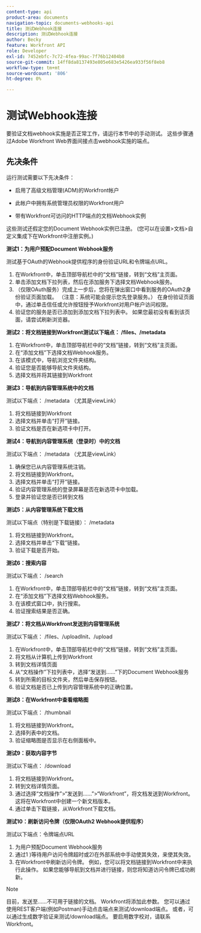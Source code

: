 ```yaml
---
content-type: api
product-area: documents
navigation-topic: documents-webhooks-api
title: 测试Webhook连接
description: 测试Webhook连接
author: Becky
feature: Workfront API
role: Developer
exl-id: 7452ebfc-7c72-4fea-99ac-7f76b12404b8
source-git-commit: 14ff8da8137493e805e683e5426ea933f56f8eb8
workflow-type: tm+mt
source-wordcount: '806'
ht-degree: 0%

---
```



# 测试Webhook连接

要验证文档webhook实施是否正常工作，请运行本节中的手动测试。 这些步骤通过Adobe Workfront Web界面间接点击webhook实施的端点。

## 先决条件

运行测试需要以下先决条件：

* 启用了高级文档管理(ADM)的Workfront帐户

* 此帐户中拥有系统管理员权限的Workfront用户

* 带有Workfront可访问的HTTP端点的文档Webhook实例

这些测试还假定您的Document Webhook实例已注册。 (您可以在设置>文档>自定义集成下在Workfront中注册实例。)

**测试1：为用户预配Document Webhook服务**

测试基于OAuth的Webhook提供程序的身份验证URL和令牌端点URL。

1. 在Workfront中，单击顶部导航栏中的“文档”链接，转到“文档”主页面。
1. 单击添加文档下拉列表，然后在添加服务下选择文档Webhook服务。
1. （仅限OAuth服务）完成上一步后，您将在弹出窗口中看到服务的OAuth2身份验证页面加载。 （注意：系统可能会提示您先登录服务。） 在身份验证页面中，通过单击信任或允许按钮授予Workfront对用户帐户访问权限。
1. 验证您的服务是否已添加到添加文档下拉列表中。 如果您最初没有看到该页面，请尝试刷新浏览器。

**测试2：将文档链接到Workfront测试以下端点： /files、/metadata**

1. 在Workfront中，单击顶部导航栏中的“文档”链接，转到“文档”主页面。
1. 在“添加文档”下选择文档Webhook服务。
1. 在该模式中，导航浏览文件夹结构。
1. 验证您是否能够导航文件夹结构。
1. 选择文档并将其链接到Workfront

**测试3：导航到内容管理系统中的文档**

测试以下端点： /metadata （尤其是viewLink）

1. 将文档链接到Workfront
1. 选择文档并单击“打开”链接。
1. 验证文档是否在新选项卡中打开。

**测试4：导航到内容管理系统（登录时）中的文档**

测试以下端点： /metadata （尤其是viewLink）

1. 确保您已从内容管理系统注销。
1. 将文档链接到Workfront。
1. 选择文档并单击“打开”链接。
1. 验证内容管理系统的登录屏幕是否在新选项卡中加载。
1. 登录并验证您是否已转到文档

**测试5：从内容管理系统下载文档**

测试以下端点（特别是下载链接）： /metadata 

1. 将文档链接到Workfront。
1. 选择文档并单击“下载”链接。
1. 验证下载是否开始。

**测试6：搜索内容**

测试以下端点： /search

1. 在Workfront中，单击顶部导航栏中的“文档”链接，转到“文档”主页面。
1. 在“添加文档”下选择文档Webhook服务。
1. 在该模式窗口中，执行搜索。
1. 验证搜索结果是否正确。

**测试7：将文档从Workfront发送到内容管理系统**

测试以下端点： /files、/uploadInit、/upload

1. 在Workfront中，单击顶部导航栏中的“文档”链接，转到“文档”主页面。
1. 将文档从计算机上传到Workfront
1. 转到文档详情页面
1. 从“文档操作”下拉列表中，选择“发送到……”下的Document Webhook服务
1. 转到所需的目标文件夹，然后单击保存按钮。
1. 验证文档是否已上传到内容管理系统中的正确位置。

**测试8：在Workfront中查看缩略图**

测试以下端点： /thumbnail

1. 将文档链接到Workfront。
1. 选择列表中的文档。
1. 验证缩略图是否显示在右侧面板中。

**测试9：获取内容字节**

测试以下端点： /download

1. 将文档链接到Workfront。
1. 转到文档详情页面。
1. 通过选择“文档操作”>“发送到……”>“Workfront”，将文档发送到Workfront。 这将在Workfront中创建一个新文档版本。
1. 通过单击下载链接，从Workfront下载文档。

**测试10：刷新访问令牌（仅限OAuth2 Webhook提供程序）**

测试以下端点：令牌端点URL

1. 为用户预配Document Webhook服务
1. 通过1 )等待用户访问令牌超时或2)在外部系统中手动使其失效，来使其失效。
1. 在Workfront中刷新访问令牌。 例如，您可以将文档链接到Workfront中来执行此操作。 如果您能够导航到文档并进行链接，则您将知道访问令牌已成功刷新。

>[!NOTE]
>
>目前，发送至……不可用于链接的文档。 Workfront将添加此参数。 您可以通过使用REST客户端(例如Postman)手动点击端点来测试/download端点。 或者，可以通过生成数字验证来测试/download端点。 要启用数字校对，请联系Workfront。
